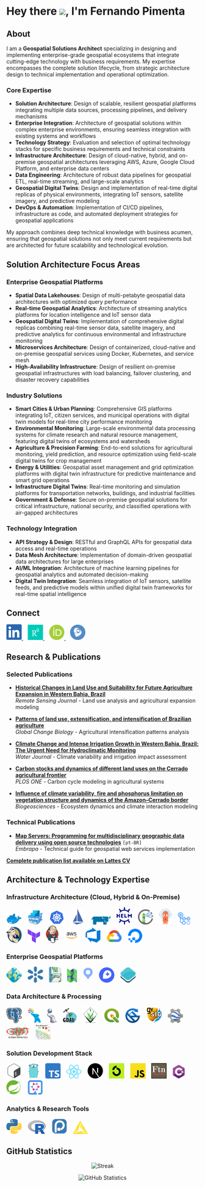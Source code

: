 # Hey there <img src="https://media.giphy.com/media/hvRJCLFzcasrR4ia7z/giphy.gif" width="25px">, I'm Fernando Pimenta

## About

I am a **Geospatial Solutions Architect** specializing in designing and implementing enterprise-grade geospatial ecosystems that integrate cutting-edge technology with business requirements. My expertise encompasses the complete solution lifecycle, from strategic architecture design to technical implementation and operational optimization.

### Core Expertise

- **Solution Architecture**: Design of scalable, resilient geospatial platforms integrating multiple data sources, processing pipelines, and delivery mechanisms
- **Enterprise Integration**: Architecture of geospatial solutions within complex enterprise environments, ensuring seamless integration with existing systems and workflows
- **Technology Strategy**: Evaluation and selection of optimal technology stacks for specific business requirements and technical constraints
- **Infrastructure Architecture**: Design of cloud-native, hybrid, and on-premise geospatial architectures leveraging AWS, Azure, Google Cloud Platform, and enterprise data centers
- **Data Engineering**: Architecture of robust data pipelines for geospatial ETL, real-time streaming, and large-scale analytics
- **Geospatial Digital Twins**: Design and implementation of real-time digital replicas of physical environments, integrating IoT sensors, satellite imagery, and predictive modeling
- **DevOps & Automation**: Implementation of CI/CD pipelines, infrastructure as code, and automated deployment strategies for geospatial applications

My approach combines deep technical knowledge with business acumen, ensuring that geospatial solutions not only meet current requirements but are architected for future scalability and technological evolution.

## Solution Architecture Focus Areas

### Enterprise Geospatial Platforms

- **Spatial Data Lakehouses**: Design of multi-petabyte geospatial data architectures with optimized query performance
- **Real-time Geospatial Analytics**: Architecture of streaming analytics platforms for location intelligence and IoT sensor data
- **Geospatial Digital Twins**: Implementation of comprehensive digital replicas combining real-time sensor data, satellite imagery, and predictive analytics for continuous environmental and infrastructure monitoring
- **Microservices Architecture**: Design of containerized, cloud-native and on-premise geospatial services using Docker, Kubernetes, and service mesh
- **High-Availability Infrastructure**: Design of resilient on-premise geospatial infrastructures with load balancing, failover clustering, and disaster recovery capabilities

### Industry Solutions

- **Smart Cities & Urban Planning**: Comprehensive GIS platforms integrating IoT, citizen services, and municipal operations with digital twin models for real-time city performance monitoring
- **Environmental Monitoring**: Large-scale environmental data processing systems for climate research and natural resource management, featuring digital twins of ecosystems and watersheds
- **Agriculture & Precision Farming**: End-to-end solutions for agricultural monitoring, yield prediction, and resource optimization using field-scale digital twins for crop management
- **Energy & Utilities**: Geospatial asset management and grid optimization platforms with digital twin infrastructure for predictive maintenance and smart grid operations
- **Infrastructure Digital Twins**: Real-time monitoring and simulation platforms for transportation networks, buildings, and industrial facilities
- **Government & Defense**: Secure on-premise geospatial solutions for critical infrastructure, national security, and classified operations with air-gapped architectures

### Technology Integration

- **API Strategy & Design**: RESTful and GraphQL APIs for geospatial data access and real-time operations
- **Data Mesh Architecture**: Implementation of domain-driven geospatial data architectures for large enterprises
- **AI/ML Integration**: Architecture of machine learning pipelines for geospatial analytics and automated decision-making
- **Digital Twin Integration**: Seamless integration of IoT sensors, satellite feeds, and predictive models within unified digital twin frameworks for real-time spatial intelligence

## Connect

<div align="left">
  <a href="https://www.linkedin.com/in/fernando-m-pimenta/">
    <img alt="LinkedIn" width="40px" src="./socialnetworks/LinkedIn.png" />
  </a>
  &nbsp;&nbsp;
  <a href="https://www.researchgate.net/profile/Fernando-Pimenta-2">
    <img alt="ResearchGate" width="40px" src="./socialnetworks/ResearchGate.png" />
  </a>
  &nbsp;&nbsp;
  <a href="https://orcid.org/0000-0002-7589-5721">
    <img alt="ORCID" width="40px" src="./socialnetworks/OrcID.png" />
  </a>
  &nbsp;&nbsp;
  <a href="http://lattes.cnpq.br/0646984654461300">
    <img alt="Lattes CV" width="40px" src="./socialnetworks/Lattes.png" />
  </a>
</div>

## Research & Publications

### Selected Publications

- **[Historical Changes in Land Use and Suitability for Future Agriculture Expansion in Western Bahia, Brazil](https://www.mdpi.com/2072-4292/13/6/1088)**  
  _Remote Sensing Journal_ - Land use analysis and agricultural expansion modeling

- **[Patterns of land use, extensification, and intensification of Brazilian agriculture](http://doi.wiley.com/10.1111/gcb.13314)**  
  _Global Change Biology_ - Agricultural intensification patterns analysis

- **[Climate Change and Intense Irrigation Growth in Western Bahia, Brazil: The Urgent Need for Hydroclimatic Monitoring](https://www.mdpi.com/2073-4441/11/5/933)**  
  _Water Journal_ - Climate variability and irrigation impact assessment

- **[Carbon stocks and dynamics of different land uses on the Cerrado agricultural frontier](https://dx.plos.org/10.1371/journal.pone.0241637)**  
  _PLOS ONE_ - Carbon cycle modeling in agricultural systems

- **[Influence of climate variability, fire and phosphorus limitation on vegetation structure and dynamics of the Amazon–Cerrado border](https://bg.copernicus.org/articles/15/919/2018/)**  
  _Biogeosciences_ - Ecosystem dynamics and climate interaction modeling

### Technical Publications

- **[Map Servers: Programming for multidisciplinary geographic data delivery using open source technologies](https://www.embrapa.br/busca-de-publicacoes/-/publicacao/950263/servidores-de-mapas-programacao-para-disponibilizar-dados-geograficos-multidisciplinares-utilizando-tecnologias-livres)** `[pt-BR]`  
  _Embrapa_ - Technical guide for geospatial web services implementation

**[Complete publication list available on Lattes CV](http://lattes.cnpq.br/0646984654461300)**

## Architecture & Technology Expertise

### Infrastructure Architecture (Cloud, Hybrid & On-Premise)

<div align="left">
  <a href="https://www.docker.com"><img alt="Docker" width="40px" src="./technologies/docker.png" /></a>
  &nbsp;&nbsp;
  <a href="https://docs.docker.com/engine/swarm/"><img alt="Docker Swarm" width="40px" src="./technologies/docker-swarm.png" /></a>
  &nbsp;&nbsp;
  <a href="https://kubernetes.io"><img alt="Kubernetes" width="40px" src="./technologies/k8s.png" /></a>
  &nbsp;&nbsp;
  <a href="https://istio.io"><img alt="Istio" width="40px" src="./technologies/istio.png" /></a>
  &nbsp;&nbsp;
  <a href="https://www.rancher.com"><img alt="Rancher" width="50px" src="./technologies/rancher.png" /></a>
  &nbsp;&nbsp;
  <a href="https://helm.sh"><img alt="Helm" width="40px" src="./technologies/helm.svg" /></a>
  &nbsp;&nbsp;
  <a href="https://goharbor.io"><img alt="Harbor" width="40px" src="./technologies/harbor.png" /></a>
  &nbsp;&nbsp;
  <a href="https://argoproj.github.io"><img alt="Argo" width="34px" src="./technologies/argocd.png" /></a>
  &nbsp;&nbsp;
  <a href="https://github.com/features/actions"><img alt="Actions" width="32px" src="./technologies/actions.png" /></a>
  &nbsp;&nbsp;
  <a href="https://popeyecli.io"><img alt="Popeye" width="40px" src="./technologies/popeye.png" /></a>
  &nbsp;&nbsp;
  <a href="https://www.terraform.io"><img alt="Terraform" width="32px" src="./technologies/terraform.png" /></a>
  &nbsp;&nbsp;
  <a href="https://www.jenkins.io"><img alt="Jenkins" width="32px" src="./technologies/jenkins.png" /></a>
  &nbsp;&nbsp;
  <a href="https://aws.amazon.com/"><img alt="AWS" width="40px" src="./technologies/aws.png" /></a>
  &nbsp;&nbsp;
  <a href="https://azure.microsoft.com/en-us/products/devops"><img alt="Azure DevOps" width="40px" src="./technologies/azure.png" /></a>
  &nbsp;&nbsp;
  <a href="https://cloud.google.com"><img alt="Google Cloud" width="40px" src="./technologies/googlecloud.png" /></a>
  &nbsp;&nbsp;
  <a href="https://www.digitalocean.com"><img alt="Digital Ocean" width="40px" src="./technologies/digitalocean.svg" /></a>
</div>

### Enterprise Geospatial Platforms

<div align="left">
  <a href="https://geoserver.org/"><img alt="GeoServer" width="40px" src="./technologies/geoserver.png" /></a>
  &nbsp;&nbsp;
  <a href="https://geonode.org/"><img alt="GeoNode" width="40px" src="./technologies/geonode.svg" /></a>
  &nbsp;&nbsp;
  <a href="https://docs.mapstore.geosolutionsgroup.com"><img alt="MapStore" width="32px" src="./technologies/mapstore.png" /></a>
  &nbsp;&nbsp;
  <a href="https://mapserver.org"><img alt="MapServer" width="26px" src="./technologies/mapserver.png" /></a>
  &nbsp;&nbsp;
  <a href="https://maplibre.org"><img alt="MapLibre" width="26px" src="./technologies/maplibre.png" /></a>
  &nbsp;&nbsp;
  <a href="https://www.mapbox.com"><img alt="Mapbox" width="40px" src="./technologies/mapbox.png" /></a>
  &nbsp;&nbsp;
  <a href="https://openlayers.org"><img alt="OpenLayers" width="40px" src="./technologies/openlayers.png" /></a>

</div>

### Data Architecture & Processing

<div align="left">
  <a href="https://www.postgresql.org"><img alt="PostgreSQL" width="40px" src="./technologies/postgresql.svg" /></a>
  &nbsp;&nbsp;
  <a href="https://www.pgpool.net/mediawiki/index.php/Main_Page"><img alt="Pgpool" width="35px" src="./technologies/pgpool.png" /></a>
  &nbsp;&nbsp;
  <a href="https://postgis.net"><img alt="PostGIS" width="26px" src="./technologies/postgis.png" /></a>
  &nbsp;&nbsp;
  <a href="https://gdal.org"><img alt="GDAL" width="36px" src="./technologies/gdal.png" /></a>
  &nbsp;&nbsp;
  <a href="https://grass.osgeo.org"><img alt="GRASS GIS" width="40px" src="./technologies/grassgis.png" /></a>
  &nbsp;&nbsp;
  <a href="https://qgis.org"><img alt="QGIS" width="40px" src="./technologies/qgis.png" /></a>
  &nbsp;&nbsp;
  <a href="http://www.saga-gis.org"><img alt="SAGA GIS" width="40px" src="./technologies/sagagis.png" /></a>
  &nbsp;&nbsp;
  <a href="https://www.gvsig.com"><img alt="gvSIG" width="40px" src="./technologies/gvsig.png" /></a>
  &nbsp;&nbsp;
  <a href="https://earthengine.google.com"><img alt="Google Earth Engine" width="40px" src="./technologies/gee.png" /></a>
  &nbsp;&nbsp;
  <a href="https://www.generic-mapping-tools.org"><img alt="Generic Mapping Tools" width="60px" src="./technologies/gmt.png" /></a>
  &nbsp;&nbsp;
  <a href="https://www.cloudcompare.org"><img alt="CloudCompare" width="40px" src="./technologies/cloudcompare.png" /></a>
&nbsp;&nbsp;
</div>

### Solution Development Stack

<div align="left">
  <a href="https://devdocs.io/bash"><img alt="Bash" width="40px" src="./technologies/shellscript.png" /></a>
  &nbsp;&nbsp;
  <a href="https://go.dev"><img alt="Go" width="30px" src="./technologies/gopher.png" /></a>
  &nbsp;&nbsp;
  <a href="https://www.typescriptlang.org"><img alt="TypeScript" width="40px" src="./technologies/typescript.png" /></a>
  &nbsp;&nbsp;
  <a href="https://reactjs.org"><img alt="React" width="40px" src="./technologies/reactjs.svg" /></a>
  &nbsp;&nbsp;
  <a href="https://nextjs.org"><img alt="Next.js" width="40px" src="./technologies/nextjs.svg" /></a>
  &nbsp;&nbsp;
  <a href="https://github.com/ThatOpen"><img alt="TOC" width="40px" src="./technologies/toc.jpeg" /></a>
  &nbsp;&nbsp;
  <a href="https://www.javascript.com"><img alt="JavaScript" width="40px" src="./technologies/javascript.png" /></a>
  &nbsp;&nbsp;
  <a href="https://www.fortran90.org"><img alt="Fortran" width="40px" src="./technologies/fortran.png" /></a>
  &nbsp;&nbsp;
  <a href="https://dotnet.microsoft.com/en-us/languages/csharp"><img alt="C#" width="32px" src="./technologies/csharp.png" /></a>
  &nbsp;&nbsp;
  <a href="https://spring.io/"><img alt="Spring Boot" width="40px" src="./technologies/spring.svg" /></a>
  &nbsp;&nbsp;
  <a href="https://quarkus.io"><img alt="Quarkus" width="40px" src="./technologies/quarkus.png" /></a>
</div>

### Analytics & Research Tools

<div align="left">
  <a href="https://www.python.org"><img alt="Python" width="40px" src="./technologies/python.svg" /></a>
  &nbsp;&nbsp;
  <a href="https://www.r-project.org"><img alt="R" width="47px" src="./technologies/R.svg" /></a>
  &nbsp;&nbsp;
  <a href="https://positron.posit.co"><img alt="Positron" width="40px" src="./technologies/positron.png" /></a>
  &nbsp;&nbsp;
  <a href="https://www.knime.com"><img alt="Knime" width="40px" src="./technologies/knime.png" /></a>
</div>

## GitHub Statistics

<div align="center">

![Streak](https://streak-stats.demolab.com?user=pimentafm&theme=tokyonight&hide_border=true&short_numbers=true&starting_year=2015)

  <img src="https://github-readme-stats-sigma-five.vercel.app/api?username=pimentafm&theme=tokyonight&show_icons=true&hide_border=true" alt="GitHub Statistics" />
</div>
